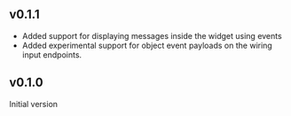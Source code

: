 ## v0.1.1

- Added support for displaying messages inside the widget using events
- Added experimental support for object event payloads on the wiring input
 endpoints.

## v0.1.0

Initial version
